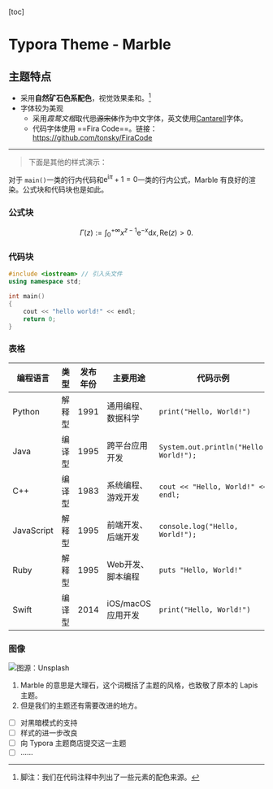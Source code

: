 [toc]

# Typora Theme - Marble

## 主题特点

- 采用**自然矿石色系配色**，视觉效果柔和。[^1]
- 字体较为美观
  - 采用*霞鹜文楷*取代~~思源宋体~~作为中文字体，英文使用[Cantarell](https://fonts.google.com/specimen/Cantarell)字体。
  - 代码字体使用 ==Fira Code==。链接：https://github.com/tonsky/FiraCode

---

> 下面是其他的样式演示：

对于 `main()`一类的行内代码和$\mathrm{e}^{\mathrm{i} \pi} + 1 = 0$一类的行内公式，Marble 有良好的渲染。公式块和代码块也是如此。

### 公式块

$$
\Gamma (z) := \int _{0} ^{+ \infty} x^{z - 1} \mathrm{e} ^ {-x} \mathrm{d}x,\mathrm{Re}(z) > 0.
$$

### 代码块

```c++
#include <iostream> // 引入头文件
using namespace std;

int main()
{
    cout << "hello world!" << endl;
    return 0;
}
```

### 表格

| 编程语言   | 类型   | 发布年份 | 主要用途           | 代码示例                                 |
| ---------- | ------ | -------- | ------------------ | ---------------------------------------- |
| Python     | 解释型 | 1991     | 通用编程、数据科学 | `print("Hello, World!")`               |
| Java       | 编译型 | 1995     | 跨平台应用开发     | `System.out.println("Hello, World!");` |
| C++        | 编译型 | 1983     | 系统编程、游戏开发 | `cout << "Hello, World!" << endl;`     |
| JavaScript | 解释型 | 1995     | 前端开发、后端开发 | `console.log("Hello, World!");`        |
| Ruby       | 解释型 | 1995     | Web开发、脚本编程  | `puts "Hello, World!"`                 |
| Swift      | 编译型 | 2014     | iOS/macOS应用开发  | `print("Hello, World!")`               |

### 图像

![图源：Unsplash](imgs/demopic.avif)

1. Marble 的意思是大理石，这个词概括了主题的风格，也致敬了原本的 Lapis 主题。
2. 但是我们的主题还有需要改进的地方。

- [ ] 对黑暗模式的支持
- [ ] 样式的进一步改良
- [ ] 向 Typora 主题商店提交这一主题
- [ ] ……

[^1]: 脚注：我们在代码注释中列出了一些元素的配色来源。
